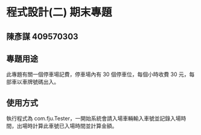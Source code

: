 # 程式設計(二) 期末專題
## 陳彥謀 409570303

## 專題用途
此專題有關一個停車場記費，停車場內有 30 個停車位，每個小時收費 30 元，每部車以車牌號碼出入。

## 使用方式
執行程式為 com.fju.Tester，一開始系統會請入場車輛輸入車號並記錄入場時間，出場時計算此車號已入場時間並計算金額。

